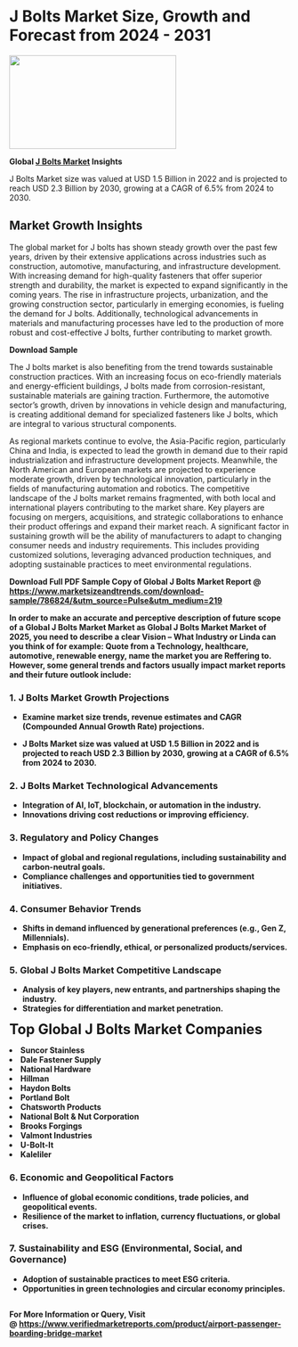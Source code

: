 <H1>J Bolts Market Size, Growth and Forecast from 2024 - 2031</H1><img class="aligncenter size-medium wp-image-584254" src="https://thirdeyenews.in/wp-content/uploads/2024/09/Global-Market-Research-300x168.jpeg" alt="" width="300" height="168" /><p><strong>Global&nbsp;<a href="https://www.marketsizeandtrends.com/download-sample/786824/&amp;utm_source=Pulse&amp;utm_medium=219">J Bolts Market</a> Insights</strong></p><p>J Bolts Market size was valued at USD 1.5 Billion in 2022 and is projected to reach USD 2.3 Billion by 2030, growing at a CAGR of 6.5% from 2024 to 2030.</p><p><h2>Market Growth Insights</h2> <p>The global market for J bolts has shown steady growth over the past few years, driven by their extensive applications across industries such as construction, automotive, manufacturing, and infrastructure development. With increasing demand for high-quality fasteners that offer superior strength and durability, the market is expected to expand significantly in the coming years. The rise in infrastructure projects, urbanization, and the growing construction sector, particularly in emerging economies, is fueling the demand for J bolts. Additionally, technological advancements in materials and manufacturing processes have led to the production of more robust and cost-effective J bolts, further contributing to market growth.</p> <p><strong>Download Sample</strong></p> <p>The J bolts market is also benefiting from the trend towards sustainable construction practices. With an increasing focus on eco-friendly materials and energy-efficient buildings, J bolts made from corrosion-resistant, sustainable materials are gaining traction. Furthermore, the automotive sector’s growth, driven by innovations in vehicle design and manufacturing, is creating additional demand for specialized fasteners like J bolts, which are integral to various structural components.</p> <p>As regional markets continue to evolve, the Asia-Pacific region, particularly China and India, is expected to lead the growth in demand due to their rapid industrialization and infrastructure development projects. Meanwhile, the North American and European markets are projected to experience moderate growth, driven by technological innovation, particularly in the fields of manufacturing automation and robotics. The competitive landscape of the J bolts market remains fragmented, with both local and international players contributing to the market share. Key players are focusing on mergers, acquisitions, and strategic collaborations to enhance their product offerings and expand their market reach. A significant factor in sustaining growth will be the ability of manufacturers to adapt to changing consumer needs and industry requirements. This includes providing customized solutions, leveraging advanced production techniques, and adopting sustainable practices to meet environmental regulations. <p><strong></p><p><span class=""><strong>Download Full PDF Sample Copy of Global J Bolts Market Report</strong> @ <a href="https://www.marketsizeandtrends.com/download-sample/786824/&amp;utm_source=Pulse&amp;utm_medium=219" target="_blank">https://www.marketsizeandtrends.com/download-sample/786824/&amp;utm_source=Pulse&amp;utm_medium=219</a></span></p><p>In order to make an accurate and perceptive description of future scope of a Global&nbsp;J Bolts Market Market as Global&nbsp;J Bolts Market Market of 2025, you need to describe a clear Vision &ndash; What Industry or Linda can you think of for example: Quote from a Technology, healthcare, automotive, renewable energy, name the market you are Reffering to. However, some general trends and factors usually impact market reports and their future outlook include:</p><h3>1.&nbsp;<strong>J Bolts Market Growth Projections</strong></h3><ul><li>Examine market size trends, revenue estimates and CAGR (Compounded Annual Growth Rate) projections.</li><li><p>J Bolts Market size was valued at USD 1.5 Billion in 2022 and is projected to reach USD 2.3 Billion by 2030, growing at a CAGR of 6.5% from 2024 to 2030.</p></li></ul><h3>2.&nbsp;<strong>J Bolts Market Technological Advancements</strong></h3><ul><li>Integration of AI, IoT, blockchain, or automation in the industry.</li><li>Innovations driving cost reductions or improving efficiency.</li></ul><h3>3.&nbsp;<strong>Regulatory and Policy Changes</strong></h3><ul><li>Impact of global and regional regulations, including sustainability and carbon-neutral goals.</li><li>Compliance challenges and opportunities tied to government initiatives.</li></ul><h3>4.&nbsp;<strong>Consumer Behavior Trends</strong></h3><ul><li>Shifts in demand influenced by generational preferences (e.g., Gen Z, Millennials).</li><li>Emphasis on eco-friendly, ethical, or personalized products/services.</li></ul><h3>5.&nbsp;<strong>Global J Bolts Market Competitive Landscape</strong></h3><ul><li>Analysis of key players, new entrants, and partnerships shaping the industry.</li><li>Strategies for differentiation and market penetration.</li></ul><p data-pm-slice="1 1 []"><span style="color: inherit; font-family: inherit; font-size: 25px;">Top Global J Bolts Market Companies</span></p><div class="" data-test-id=""><p><li>Suncor Stainless</li><li> Dale Fastener Supply</li><li> National Hardware</li><li> Hillman</li><li> Haydon Bolts</li><li> Portland Bolt</li><li> Chatsworth Products</li><li> National Bolt & Nut Corporation</li><li> Brooks Forgings</li><li> Valmont Industries</li><li> U-Bolt-It</li><li> Kaleliler</li></p></div><h3>6.&nbsp;<strong>Economic and Geopolitical Factors</strong></h3><ul><li>Influence of global economic conditions, trade policies, and geopolitical events.</li><li>Resilience of the market to inflation, currency fluctuations, or global crises.</li></ul><h3>7.&nbsp;<strong>Sustainability and ESG (Environmental, Social, and Governance)</strong></h3><ul><li>Adoption of sustainable practices to meet ESG criteria.</li><li>Opportunities in green technologies and circular economy principles.</li></ul><h2><strong style="font-size: 14px;">For More Information or Query, Visit @&nbsp;</strong><a style="background-color: #ffffff; font-size: 14px;" href="https://www.marketsizeandtrends.com/report/j-bolts-market/" target="_blank">https://www.verifiedmarketreports.com/product/airport-passenger-boarding-bridge-market</a></h2>
